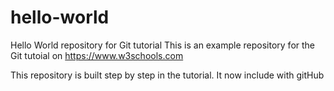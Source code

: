 # hello-world
Hello World repository for Git tutorial
This is an example repository for the Git tutoial on https://www.w3schools.com

This repository is built step by step in the tutorial.
It now include with gitHub
